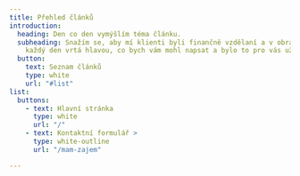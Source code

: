 ```yaml
---
title: Přehled článků
introduction:
  heading: Den co den vymýšlím téma článku.
  subheading: Snažím se, aby mí klienti byli finančně vzdělaní a v obraze. Proto mi
    každý den vrtá hlavou, co bych vám mohl napsat a bylo to pro vás užitečné.
  button:
    text: Seznam článků
    type: white
    url: "#list"
list: 
  buttons:
    - text: Hlavní stránka
      type: white
      url: "/"
    - text: Kontaktní formulář >
      type: white-outline
      url: "/mam-zajem"

---
```

